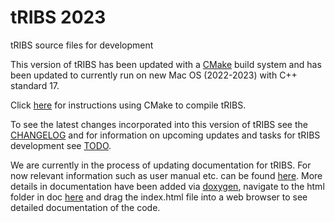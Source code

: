# tRIBS 2023
tRIBS source files for development 

This version of tRIBS has been updated with a [CMake](https://cmake.org/) build system and has been updated to currently run on new Mac OS (2022-2023) with C++ standard 17.

Click [here](./md/CMake.md) for instructions using CMake to compile tRIBS.

To see the latest changes incorporated into this version of tRIBS see the [CHANGELOG](./md/CHANGELOG.md) and for information on upcoming updates and tasks for tRIBS development see [TODO](./md/TODO).

We are currently in the process of updating documentation for tRIBS. For now relevant information such as user manual etc. can be found [here](http://vivoni.asu.edu/tribs.html). More details in documentation have been added via [doxygen](https://www.doxygen.nl/), navigate to the html folder in doc [here](./doc/doc/html) and drag the index.html file into a web browser to see detailed documentation of the code.


<!-- This verison of tRIBS incorporates significant developement, with the latest modifications made by Josh Cederstrom over the course of his degree. This version also includes fixes from Ara Ko, Carlos Lizarraga, and Xiaoyang. It does not include updates to make files, as a current goal is to bypass this step by using CMake.

Fixes includes:
- various bug fixes that may or may have not been incorporated into the main code version
- additions to model outputs to meet the needs of my project e.g. adding snowpack sublimation and evaporation to the outputs
- changes in variable outputs for certain files e.g. replacing certain variables in dynamic file with the cumulative values
- additions to snow model like windspeed reduction below the canopy and ability to specify snow liquid water holding capacity in the input file.

To find these changes search for "CJC", "CJC2019", "CJC2020", and "CJC2021"

This version does incorporate the ability to load soil parameters in the form of grids. -->

